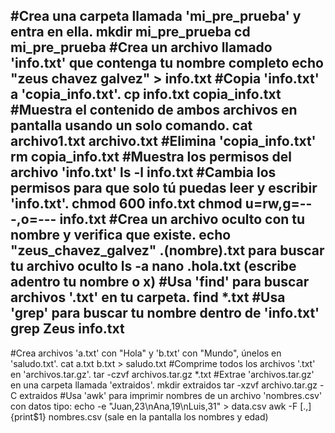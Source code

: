 #Crea una carpeta llamada 'mi_pre_prueba' y entra en ella.
mkdir mi_pre_prueba
cd mi_pre_prueba
#Crea un archivo llamado 'info.txt' que contenga tu nombre completo
echo "zeus chavez galvez" > info.txt
#Copia 'info.txt' a 'copia_info.txt'.
cp info.txt copia_info.txt
#Muestra el contenido de ambos archivos en pantalla usando un solo comando.
cat archivo1.txt archivo.txt
#Elimina 'copia_info.txt'
rm copia_info.txt
#Muestra los permisos del archivo 'info.txt'
ls -l info.txt
#Cambia los permisos para que solo tú puedas leer y escribir 'info.txt'.
chmod 600 info.txt
chmod u=rw,g=---,o=--- info.txt
#Crea un archivo oculto con tu nombre y verifica que existe.
echo "zeus_chavez_galvez" .(nombre).txt
para buscar tu archivo oculto ls -a 
nano .hola.txt (escribe adentro tu nombre o x)
#Usa 'find' para buscar archivos '.txt' en tu carpeta.
find *.txt
#Usa 'grep' para buscar tu nombre dentro de 'info.txt'
grep Zeus info.txt
-----------------------------------------------------------------
#Crea archivos 'a.txt' con "Hola" y 'b.txt' con "Mundo", únelos en 'saludo.txt'.
cat a.txt b.txt > saludo.txt
#Comprime todos los archivos '.txt' en 'archivos.tar.gz'.
tar -czvf archivos.tar.gz *.txt
#Extrae 'archivos.tar.gz' en una carpeta llamada 'extraidos'.
mkdir extraidos
tar -xzvf archivo.tar.gz -C extraidos
#Usa 'awk' para imprimir nombres de un archivo 'nombres.csv' con datos tipo:
echo -e "Juan,23\nAna,19\nLuis,31" > data.csv
awk -F [.,] {print$1} nombres.csv (sale en la pantalla los nombres y edad)

